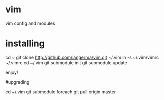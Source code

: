 # vim
vim config and modules

# installing
cd ~
git clone http://github.com/langerma/vim.git ~/.vim
ln -s ~/.vim/vimrc ~/.vimrc
cd ~/.vim
git submodule init
git submodule update

enjoy!

#upgrading

cd ~/.vim
git submodule foreach git pull origin master
